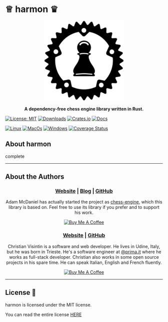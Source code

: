 # ♕ harmon ♛

<div align="center">
  <img src="/assets/harmon.svg" width="256" height="256" />

  <p>
    <strong>A dependency-free chess engine library written in Rust.</strong>
  </p>
</div>

[![License: MIT](https://img.shields.io/badge/License-MIT-teal.svg)](https://opensource.org/licenses/MIT) [![Downloads](https://img.shields.io/crates/d/harmon.svg)](https://crates.io/crates/harmon) [![Crates.io](https://img.shields.io/badge/crates.io-v0.1.2-orange.svg)](https://crates.io/crates/harmon) [![Docs](https://docs.rs/harmon/badge.svg)](https://docs.rs/harmon)  

[![Linux](https://github.com/veeso/harmon/workflows/Linux/badge.svg)](https://github.com/veeso/harmon/actions) [![MacOs](https://github.com/veeso/harmon/workflows/MacOS/badge.svg)](https://github.com/veeso/harmon/actions) [![Windows](https://github.com/veeso/harmon/workflows/Windows/badge.svg)](https://github.com/veeso/harmon/actions) [![Coverage Status](https://coveralls.io/repos/github/veeso/harmon/badge.svg)](https://coveralls.io/github/veeso/harmon)

## About harmon

complete

---

## About the Authors

<div align="center">
  <h3>
    <a href="https://adam-mcdaniel.net">Website</a>
    <span> | </span>
    <a href="https://adam-mcdaniel.net/blog">Blog</a>
    <span> | </span>
    <a href="https://github.com/adam-mcdaniel">GitHub</a>
  </h3>

  <p>
    Adam McDaniel has actually started the project as <a href="https://github.com/adam-mcdaniel/chess-engine">chess-engine</a>, which this library is based on. Feel free to use its library if you prefer and to support his work.
  </p>

  <a href="https://www.buymeacoffee.com/adam.mcdaniel" target="_blank">
    <img src="https://cdn.buymeacoffee.com/buttons/v2/default-blue.png" alt="Buy Me A Coffee" height="60px" width="217px"/>
  </a>
</div>

<div align="center">
  <h3>
    <a href="https://veeso.github.io/">Website</a>
    <span> | </span>
    <a href="https://github.com/veeso">GitHub</a>
  </h3>

  <p>
    Christian Visintin is a software and web developer. He lives in Udine, Italy, but he was born in Trieste. He's a software engineer at <a href="https://prima.it/">@prima.it</a> where he works as full-stack developer. Christian also works in some open source projects in his spare time. He can speak Italian, English and French fluently.
  </p>

  <a href="https://www.buymeacoffee.com/veeso" target="_blank">
    <img src="https://img.buymeacoffee.com/button-api/?text=Buy%20me%20a%20coffee&emoji=&slug=veeso&button_colour=404040&font_colour=ffffff&font_family=Comic&outline_colour=ffffff&coffee_colour=FFDD00" alt="Buy Me A Coffee" height="60px" width="217px"/>
  </a>
</div>

---

## License 📃

harmon is licensed under the MIT license.

You can read the entire license [HERE](LICENSE)

